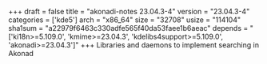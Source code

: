 +++
draft = false
title = "akonadi-notes 23.04.3-4"
version = "23.04.3-4"
categories = ['kde5']
arch = "x86_64"
size = "32708"
usize = "114104"
sha1sum = "a22979f6463c330adfe565f40da53faee1b6aeac"
depends = "['ki18n>=5.109.0', 'kmime>=23.04.3', 'kdelibs4support>=5.109.0', 'akonadi>=23.04.3']"
+++
Libraries and daemons to implement searching in Akonad